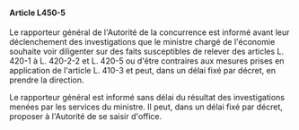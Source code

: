 #### Article L450-5

Le rapporteur général de l'Autorité de la concurrence est informé avant leur déclenchement des investigations que le ministre chargé de l'économie souhaite voir diligenter sur des faits susceptibles de relever des articles L. 420-1 à L. 420-2-2 et L. 420-5 ou d'être contraires aux mesures prises en application de l'article L. 410-3 et peut, dans un délai fixé par décret, en prendre la direction.

Le rapporteur général est informé sans délai du résultat des investigations menées par les services du ministre. Il peut, dans un délai fixé par décret, proposer à l'Autorité de se saisir d'office.

